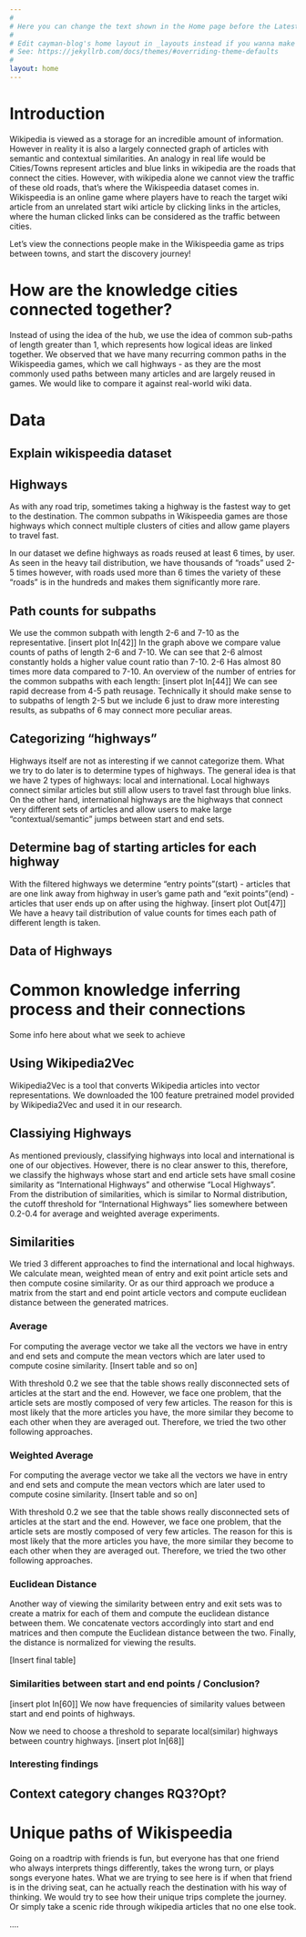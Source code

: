 ```yaml
---
#
# Here you can change the text shown in the Home page before the Latest Posts section.
#
# Edit cayman-blog's home layout in _layouts instead if you wanna make some changes
# See: https://jekyllrb.com/docs/themes/#overriding-theme-defaults
#
layout: home
---
```


# Introduction

Wikipedia is viewed as a storage for an incredible amount of information. However in reality it is also a largely connected graph of articles with semantic and contextual similarities. An analogy in real life would be Cities/Towns represent articles and blue links in wikipedia are the roads that connect the cities. However, with wikipedia alone we cannot view the traffic of these old roads, that’s where the Wikispeedia dataset comes in. Wikispeedia is an online game where players have to reach the target wiki article from an unrelated start wiki article by clicking links in the articles, where the human clicked links can be considered as the traffic between cities. 

Let’s view the connections people make in the Wikispeedia game as trips between towns, and start the discovery journey!

# How are the knowledge cities connected together?

Instead of using the idea of the hub, we use the idea of common sub-paths of length greater than 1, which represents how logical ideas are linked together. We observed that we have many recurring common paths in the Wikispeedia games, which we call highways - as they are the most commonly used paths between many articles and are largely reused in games. We would like to compare it against real-world wiki data.

# Data
## Explain wikispeedia dataset

## Highways
As with any road trip, sometimes taking a highway is the fastest way to get to the destination. The common subpaths in Wikispeedia games are those highways which connect multiple clusters of cities and allow game players to travel fast.

In our dataset we define highways as roads reused at least 6 times, by user. As seen in the heavy tail distribution, we have thousands of “roads” used 2-5 times however, with roads used more than 6 times the variety of these “roads” is in the hundreds and makes them significantly more rare.

## Path counts for subpaths

We use the common subpath with length 2-6 and 7-10 as the representative.
[insert plot In[42]]
In the graph above we compare value counts of paths of length 2-6 and 7-10. We can see that 2-6 almost constantly holds a higher value count ratio than 7-10. 2-6 Has almost 80 times more data compared to 7-10.
An overview of the number of entries for the common subpaths with each length:
[insert plot In[44]]
We can see rapid decrease from 4-5 path reusage. Technically it should make sense to to subpaths of length 2-5 but we include 6 just to draw more interesting results, as subpaths of 6 may connect more peculiar areas.

## Categorizing “highways”

Highways itself are not as interesting if we cannot categorize them. What we try to do later is to determine types of highways. The general idea is that we have 2 types of highways: local and international. Local highways connect similar articles but still allow users to travel fast through blue links. On the other hand, international highways are the highways that connect very different sets of articles and allow users to make large “contextual/semantic” jumps between start and end sets.

## Determine bag of starting articles for each highway

With the filtered highways we determine “entry points”(start) - articles that are one link away from highway in user’s game path and “exit points”(end) - articles that user ends up on after using the highway.
[insert plot Out[47]]
We have a heavy tail distribution of value counts for times each path of different length is taken.

## Data of Highways


# Common knowledge inferring process and their connections
Some info here about what we seek to achieve

## Using Wikipedia2Vec

Wikipedia2Vec is a tool that converts Wikipedia articles into vector representations. We downloaded the 100 feature pretrained model provided by Wikipedia2Vec and used it in our research.

## Classiying Highways

As mentioned previously, classifying highways into local and international is one of our objectives. However, there is no clear answer to this, therefore, we classify the highways whose start and end article sets have small cosine similarity as “International Highways” and otherwise “Local Highways”. From the distribution of similarities, which is similar to Normal distribution, the cutoff threshold for “International Highways” lies somewhere between 0.2-0.4 for average and weighted average experiments.

## Similarities
We tried 3 different approaches to find the international and local highways. We calculate mean, weighted mean of entry and exit point article sets and then compute cosine similarity. Or as our third approach we produce a matrix from the start and end point article vectors and compute euclidean distance between the generated matrices.

### Average
For computing the average vector we take all the vectors we have in entry and end sets and compute the mean vectors which are later used to compute cosine similarity.
[Insert table and so on]

With threshold 0.2 we see that the table shows really disconnected sets of articles at the start and the end. However, we face one problem, that the article sets are mostly composed of very few articles. The reason for this is most likely that the more articles you have, the more similar they become to each other when they are averaged out. Therefore, we tried the two other following approaches.
### Weighted Average

For computing the average vector we take all the vectors we have in entry and end sets and compute the mean vectors which are later used to compute cosine similarity.
[Insert table and so on]

With threshold 0.2 we see that the table shows really disconnected sets of articles at the start and the end. However, we face one problem, that the article sets are mostly composed of very few articles. The reason for this is most likely that the more articles you have, the more similar they become to each other when they are averaged out. Therefore, we tried the two other following approaches.

### Euclidean Distance

Another way of viewing the similarity between entry and exit sets was to create a matrix for each of them and compute the euclidean distance between them. We concatenate vectors accordingly into start and end matrices and then compute the Euclidean distance between the two. Finally, the distance is normalized for viewing the results.

[Insert final table]

### Similarities between start and end points / Conclusion?
[insert plot In[60]]
We now have frequencies of similarity values between start and end points of highways. 


Now we need to choose a threshold to separate local(similar) highways between country highways.
[insert plot In[68]]

### Interesting findings

## Context category changes RQ3?Opt?

# Unique paths of Wikispeedia

Going on a roadtrip with friends is fun, but everyone has that one friend who always interprets things differently, takes the wrong turn, or plays songs everyone hates. What we are trying to see here is if when that friend is in the driving seat, can he actually reach the destination with his way of thinking. We would try to see how their unique trips complete the journey. Or simply take a scenic ride through wikipedia articles that no one else took.

....

